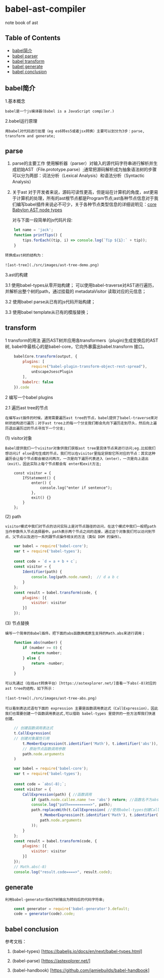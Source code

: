 # babel-ast-compiler

note book of ast

## Table of Contents

- [babel简介](#babel-instruct)
- [babel parser](#babel-parser)
- [babel transform](#babel=transform)
- [babel generate](#babel-generate)
- [babel conclusion](#babel-concurrency)

## babel简介

1.基本概念

    babel是一个js编译器(Babel is a JavaScript compiler.)

2.babel运行原理

    用babel对代码进行处理（eg es6转es5或者jsx转换）主要可以划分为3步：parse, transform and generate;

## parse

1. parse的主要工作
    使用解析器（parser）对输入的源代码字符串进行解析并生成初始AST（File.prototype.parse）;通常把源码解析成为抽象语法树的步骤可以分为两部：词法分析（Lexical Analysis）和语法分析（Syntactic Analysis）

2. 关于ast
   对于开发者来说，源码可读性更高，但是站在计算机的角度，ast更易于计算机的处理，所有的ast根节点都是Program节点;ast各种节点信息对于我们编写babel插件来说必不可少，关于各种节点类型信息的详细说明见：[core Babylon AST node types](https://github.com/babel/babylon/blob/master/ast/spec.md)

    对与下面一段简单的js代码片段:

```javascript
    let name = 'jack';
    function printTips() {
        tips.forEach((tip, i) => console.log(`Tip ${i}:` + tip));
    }
```

    转换成ast树的结构为：

    ![ast-tree](./src/images/ast-tree-demo.png)

3.ast的构建

3.1 使用babel-types从零开始构建；
        可以使用babel-traverse对AST进行遍历，并解析出整个树的path，通过挂载的 metadataVisitor 读取对应的元信息；

3.2 使用babel parse从已有的js代码开始构建；

3.3 使用babel template从已有的模版替换；

## transform

1 transform的用法
    遍历AST树并应用各transformers（plugin)生成变换后的AST树, babel中最核心的是babel-core，它向外暴露出babel.transform 接口。

```javascript
    babelCore.transform(output, {
        plugins: [
            require("babel-plugin-transform-object-rest-spread"),
            unEscapeJsescPlugin
        ],
        babelrc: false
    }).code
```

2 编写一个babel plugins

2.1 遍历ast tree的节点

    在编写ast插件的时候，通常需要遍历ast tree的节点，babel提供了babel-traverse来对树状结构进行遍历；对于ast tree上的每一个分支我们都会先向下遍历走到尽头，然后向上遍历退出遍历过的节点寻找下一个分支;

(1) visitor对象

    Babel提供我们一个visitor对象供我们获取ast tree里具体节点来进行访问;eg.比如我们想访问if else语句生成的节点，我们可以在visitor里指定获取它所对应的节点：其实这种遍历会让每个节点都会被访问两次，一次是向下遍历代表进入（enter），一次是向上退出（exit）。因此实际上每个节点都会有 enter和exit方法;

```javascirpt  
    const visitor = {
        IfStatement() {
            enter() {
                console.log("enter if sentence");
            },
            exit() {}
        }
    };
```  

(2) path

    visitor模式中我们对节点的访问实际上是对节点路径的访问，在这个模式中我们一般把path当作参数传入节点选择器中。path表示两个节点之间的连接，通过这个对象我们可以访问到节点、父节点以及进行一系列跟节点操作相关的方法（类似 DOM 的操作）。

```javascript
    var babel = require('babel-core');
    var t = require('babel-types');

    const code = `d = a + b + c`;
    const visitor = {
        Identifier(path) {
            console.log(path.node.name);  // d a b c
        }
    };
    const result = babel.transform(code, {
        plugins: [{
            visitor: visitor
        }]
    });
```

(3) 节点替换

    编写一个简单的Babel插件。把下面的abs函数换成原生支持的Math.abs来进行调用；

```javascript
    function abs(number) {
        if (number >= 0) {  
            return number;  
        } else {
            return -number;
        }
    }
```

    可以先通过（在线ast转换平台）[https://astexplorer.net/]查看一下abs(-8)对应的ast tree的结构，如下所示：

    ![ast-tree](./src/images/ast-tree-abs.png)

    可以看到表达式语句下面的 expression 主要是函数调用表达式（CallExpression），因此我们也需要创建一个函数调用表达式,可以借助 babel-types 里提供的一些方法帮我们快速创建。

```javascript
    // 创建函数调用表达式
    t.CallExpression(
    // 创建对象属性引用
        t.MemberExpression(t.identifier('Math'), t.identifier('abs')),
        // 原始节点函数调用参数
        path.node.arguments
    )
```

```javascript
    var babel = require('babel-core');
    var t = require('babel-types');

    const code = `abs(-8);`;
    const visitor = {
        CallExpression(path) { //函数调用
            if (path.node.callee.name !== 'abs') return; //函数名不为abs，不处理；
            console.log("path==========>", path);
            path.replaceWith(t.CallExpression( //使用babel-types创建CallExpression类型节点，并替换已有节点；
                t.MemberExpression(t.identifier('Math'), t.identifier('abs')),
                path.node.arguments
            ));
        }
    };
    const result = babel.transform(code, {
        plugins: [{
            visitor: visitor
        }]
    });
    // Math.abs(-8)
    console.log("result.code====>", result.code);
```

## generate

    利用babel-generator将AST树输出为转码后的代码字符串;

```javascript
    const generator = require('babel-generator').default;
    code = generator(code).code;
```

## babel conclusion

参考文档：

1. (babel-types) [https://babeljs.io/docs/en/next/babel-types.html]

2. (babel-parse) [https://astexplorer.net/]

3. (babel-handbook) [https://github.com/jamiebuilds/babel-handbook]